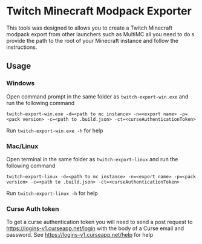 # Twitch Minecraft Modpack Exporter

This tools was designed to allows you to create a Twitch Minecraft modpack export from other launchers such as MultiMC all you need to do s provide the path to the root of your Minecraft instance and follow the instructions.
## Usage

### Windows
Open command prompt in the same folder as `twitch-export-win.exe` and run the following command

`twitch-export-win.exe -d=<path to mc instance> -n=<export name> -p=<pack version> -c=<path to .build.json> -ct=<curseAuthenticationToken>`

Run `twitch-export-win.exe -h` for help

### Mac/Linux
Open terminal in the same folder as `twitch-export-linux` and run the following command

`twitch-export-linux -d=<path to mc instance> -n=<export name> -p=<pack version> -c=<path to .build.json> -ct=<curseAuthenticationToken>`

Run `twitch-export-linux -h` for help

### Curse Auth token
To get a curse authentication token you will need to send a post request to https://logins-v1.curseapp.net/login with the body of a Curse email and password. See https://logins-v1.curseapp.net/help for help
